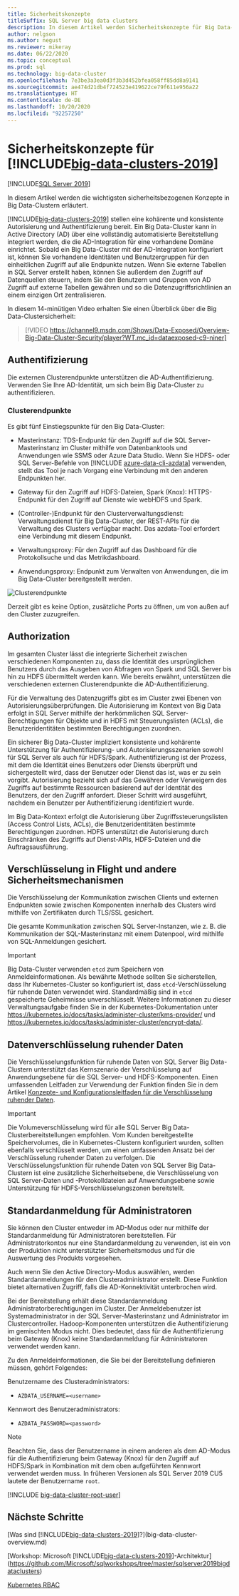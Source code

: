 ```yaml
---
title: Sicherheitskonzepte
titleSuffix: SQL Server big data clusters
description: In diesem Artikel werden Sicherheitskonzepte für Big Data-Cluster für SQL Server beschrieben. Dieser Artikel umfasst auch eine Beschreibung von Clusterendpunkten und der Clusterauthentifizierung.
author: nelgson
ms.author: negust
ms.reviewer: mikeray
ms.date: 06/22/2020
ms.topic: conceptual
ms.prod: sql
ms.technology: big-data-cluster
ms.openlocfilehash: 7e3be3a3ea0d3f3b3d452bfea058ff85dd8a9141
ms.sourcegitcommit: ae474d21db4f724523e419622ce79f611e956a22
ms.translationtype: HT
ms.contentlocale: de-DE
ms.lasthandoff: 10/20/2020
ms.locfileid: "92257250"
---
```

# <a name="security-concepts-for-big-data-clusters-2019"></a>Sicherheitskonzepte für [!INCLUDE[big-data-clusters-2019](../includes/ssbigdataclusters-ss-nover.md)]

[!INCLUDE[SQL Server 2019](../includes/applies-to-version/sqlserver2019.md)]

In diesem Artikel werden die wichtigsten sicherheitsbezogenen Konzepte in Big Data-Clustern erläutert.

[!INCLUDE[big-data-clusters-2019](../includes/ssbigdataclusters-ss-nover.md)] stellen eine kohärente und konsistente Autorisierung und Authentifizierung bereit. Ein Big Data-Cluster kann in Active Directory (AD) über eine vollständig automatisierte Bereitstellung integriert werden, die die AD-Integration für eine vorhandene Domäne einrichtet. Sobald ein Big Data-Cluster mit der AD-Integration konfiguriert ist, können Sie vorhandene Identitäten und Benutzergruppen für den einheitlichen Zugriff auf alle Endpunkte nutzen. Wenn Sie externe Tabellen in SQL Server erstellt haben, können Sie außerdem den Zugriff auf Datenquellen steuern, indem Sie den Benutzern und Gruppen von AD Zugriff auf externe Tabellen gewähren und so die Datenzugriffsrichtlinien an einem einzigen Ort zentralisieren.

In diesem 14-minütigen Video erhalten Sie einen Überblick über die Big Data-Clustersicherheit:

> [!VIDEO https://channel9.msdn.com/Shows/Data-Exposed/Overview-Big-Data-Cluster-Security/player?WT.mc_id=dataexposed-c9-niner]


## <a name="authentication"></a>Authentifizierung

Die externen Clusterendpunkte unterstützen die AD-Authentifizierung. Verwenden Sie Ihre AD-Identität, um sich beim Big Data-Cluster zu authentifizieren.

### <a name="cluster-endpoints"></a>Clusterendpunkte

Es gibt fünf Einstiegspunkte für den Big Data-Cluster:

* Masterinstanz: TDS-Endpunkt für den Zugriff auf die SQL Server-Masterinstanz im Cluster mithilfe von Datenbanktools und Anwendungen wie SSMS oder Azure Data Studio. Wenn Sie HDFS- oder SQL Server-Befehle von [!INCLUDE [azure-data-cli-azdata](../includes/azure-data-cli-azdata.md)] verwenden, stellt das Tool je nach Vorgang eine Verbindung mit den anderen Endpunkten her.

* Gateway für den Zugriff auf HDFS-Dateien, Spark (Knox): HTTPS-Endpunkt für den Zugriff auf Dienste wie webHDFS und Spark.

* (Controller-)Endpunkt für den Clusterverwaltungsdienst: Verwaltungsdienst für Big Data-Cluster, der REST-APIs für die Verwaltung des Clusters verfügbar macht. Das azdata-Tool erfordert eine Verbindung mit diesem Endpunkt.

* Verwaltungsproxy: Für den Zugriff auf das Dashboard für die Protokollsuche und das Metrikdashboard.

* Anwendungsproxy: Endpunkt zum Verwalten von Anwendungen, die im Big Data-Cluster bereitgestellt werden.

![Clusterendpunkte](media/concept-security/cluster_endpoints.png)

Derzeit gibt es keine Option, zusätzliche Ports zu öffnen, um von außen auf den Cluster zuzugreifen.

## <a name="authorization"></a>Authorization

Im gesamten Cluster lässt die integrierte Sicherheit zwischen verschiedenen Komponenten zu, dass die Identität des ursprünglichen Benutzers durch das Ausgeben von Abfragen von Spark und SQL Server bis hin zu HDFS übermittelt werden kann. Wie bereits erwähnt, unterstützen die verschiedenen externen Clusterendpunkte die AD-Authentifizierung.

Für die Verwaltung des Datenzugriffs gibt es im Cluster zwei Ebenen von Autorisierungsüberprüfungen. Die Autorisierung im Kontext von Big Data erfolgt in SQL Server mithilfe der herkömmlichen SQL Server-Berechtigungen für Objekte und in HDFS mit Steuerungslisten (ACLs), die Benutzeridentitäten bestimmten Berechtigungen zuordnen.

Ein sicherer Big Data-Cluster impliziert konsistente und kohärente Unterstützung für Authentifizierung- und Autorisierungsszenarien sowohl für SQL Server als auch für HDFS/Spark. Authentifizierung ist der Prozess, mit dem die Identität eines Benutzers oder Diensts überprüft und sichergestellt wird, dass der Benutzer oder Dienst das ist, was er zu sein vorgibt. Autorisierung bezieht sich auf das Gewähren oder Verweigern des Zugriffs auf bestimmte Ressourcen basierend auf der Identität des Benutzers, der den Zugriff anfordert. Dieser Schritt wird ausgeführt, nachdem ein Benutzer per Authentifizierung identifiziert wurde.

Im Big Data-Kontext erfolgt die Autorisierung über Zugriffssteuerungslisten (Access Control Lists, ACLs), die Benutzeridentitäten bestimmte Berechtigungen zuordnen. HDFS unterstützt die Autorisierung durch Einschränken des Zugriffs auf Dienst-APIs, HDFS-Dateien und die Auftragsausführung.

## <a name="encryption-in-flight-and-other-security-mechanisms"></a>Verschlüsselung in Flight und andere Sicherheitsmechanismen

Die Verschlüsselung der Kommunikation zwischen Clients und externen Endpunkten sowie zwischen Komponenten innerhalb des Clusters wird mithilfe von Zertifikaten durch TLS/SSL gesichert.

Die gesamte Kommunikation zwischen SQL Server-Instanzen, wie z. B. die Kommunikation der SQL-Masterinstanz mit einem Datenpool, wird mithilfe von SQL-Anmeldungen gesichert.

> [!IMPORTANT]
>  Big Data-Cluster verwenden `etcd` zum Speichern von Anmeldeinformationen. Als bewährte Methode sollten Sie sicherstellen, dass Ihr Kubernetes-Cluster so konfiguriert ist, dass `etcd`-Verschlüsselung für ruhende Daten verwendet wird. Standardmäßig sind in `etcd` gespeicherte Geheimnisse unverschlüsselt. Weitere Informationen zu dieser Verwaltungsaufgabe finden Sie in der Kubernetes-Dokumentation unter https://kubernetes.io/docs/tasks/administer-cluster/kms-provider/ und https://kubernetes.io/docs/tasks/administer-cluster/encrypt-data/.

## <a name="data-encryption-at-rest"></a>Datenverschlüsselung ruhender Daten

Die Verschlüsselungsfunktion für ruhende Daten von SQL Server Big Data-Clustern unterstützt das Kernszenario der Verschlüsselung auf Anwendungsebene für die SQL Server- und HDFS-Komponenten. Einen umfassenden Leitfaden zur Verwendung der Funktion finden Sie in dem Artikel [Konzepte- und Konfigurationsleitfaden für die Verschlüsselung ruhender Daten](encryption-at-rest-concepts-and-configuration.md).

> [!IMPORTANT]
> Die Volumeverschlüsselung wird für alle SQL Server Big Data-Clusterbereitstellungen empfohlen. Vom Kunden bereitgestellte Speichervolumes, die in Kubernetes-Clustern konfiguriert wurden, sollten ebenfalls verschlüsselt werden, um einen umfassenden Ansatz bei der Verschlüsselung ruhender Daten zu verfolgen. Die Verschlüsselungsfunktion für ruhende Daten von SQL Server Big Data-Clustern ist eine zusätzliche Sicherheitsebene, die Verschlüsselung von SQL Server-Daten und -Protokolldateien auf Anwendungsebene sowie Unterstützung für HDFS-Verschlüsselungszonen bereitstellt.


## <a name="basic-administrator-login"></a>Standardanmeldung für Administratoren

Sie können den Cluster entweder im AD-Modus oder nur mithilfe der Standardanmeldung für Administratoren bereitstellen. Für Administratorkontos nur eine Standardanmeldung zu verwenden, ist ein von der Produktion nicht unterstützter Sicherheitsmodus und für die Auswertung des Produkts vorgesehen.

Auch wenn Sie den Active Directory-Modus auswählen, werden Standardanmeldungen für den Clusteradministrator erstellt. Diese Funktion bietet alternativen Zugriff, falls die AD-Konnektivität unterbrochen wird.

Bei der Bereitstellung erhält diese Standardanmeldung Administratorberechtigungen im Cluster. Der Anmeldebenutzer ist Systemadministrator in der SQL Server-Masterinstanz und Administrator im Clustercontroller.
Hadoop-Komponenten unterstützen die Authentifizierung im gemischten Modus nicht. Dies bedeutet, dass für die Authentifizierung beim Gateway (Knox) keine Standardanmeldung für Administratoren verwendet werden kann.

Zu den Anmeldeinformationen, die Sie bei der Bereitstellung definieren müssen, gehört Folgendes:

Benutzername des Clusteradministrators:

 + `AZDATA_USERNAME=<username>`

Kennwort des Benutzeradministrators:  
 + `AZDATA_PASSWORD=<password>`

> [!NOTE]
> Beachten Sie, dass der Benutzername in einem anderen als dem AD-Modus für die Authentifizierung beim Gateway (Knox) für den Zugriff auf HDFS/Spark in Kombination mit dem oben aufgeführten Kennwort verwendet werden muss. In früheren Versionen als SQL Server 2019 CU5 lautete der Benutzername `root`.
> 
> [!INCLUDE [big-data-cluster-root-user](../includes/big-data-cluster-root-user.md)]

## <a name="next-steps"></a>Nächste Schritte

[Was sind [!INCLUDE[big-data-clusters-2019](../includes/ssbigdataclusters-ver15.md)]?](big-data-cluster-overview.md)

[Workshop: Microsoft [!INCLUDE[big-data-clusters-2019](../includes/ssbigdataclusters-ss-nover.md)]-Architektur](https://github.com/Microsoft/sqlworkshops/tree/master/sqlserver2019bigdataclusters)

[Kubernetes RBAC](kubernetes-rbac.md)
